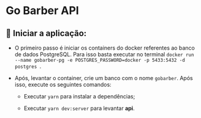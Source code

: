 # Go Barber API

## :horse_racing: Iniciar a aplicação:

- O primeiro passo é iniciar os containers do docker referentes ao banco de dados PostgreSQL. Para isso basta executar no terminal `docker run --name gobarber-pg -e POSTGRES_PASSWORD=docker -p 5433:5432 -d postgres `.

- Após, levantar o container, crie um banco com o nome `gobarber`. Após isso, execute os seguintes comandos:

  - Executar `yarn` para instalar a dependências;

  - Executar `yarn dev:server` para levantar **api**.
